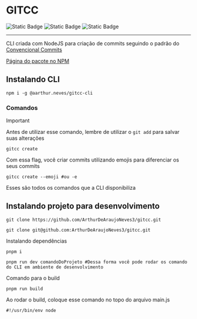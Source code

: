 # GITCC

![Static Badge](https://img.shields.io/badge/v22.15.1-node?logo=nodedotjs&logoColor=white&label=NodeJS)
![Static Badge](https://img.shields.io/badge/v10.12.1-pnpm?logo=pnpm&label=PNPM&color=%23F9AD00)
![Static Badge](https://img.shields.io/badge/typescript-v?logo=typescript&logoColor=white&color=%233178C6)

<hr/>

CLI criada com NodeJS para criação de commits seguindo o padrão do [Convencional Commits](https://www.conventionalcommits.org/en/v1.0.0/)

[Página do pacote no NPM](https://www.npmjs.com/package/@aarthur.neves/gitcc-cli?activeTab=readme)

## Instalando CLI

```shell
npm i -g @aarthur.neves/gitcc-cli
```

### Comandos

> [!IMPORTANT]
> Antes de utilizar esse comando, lembre de utilizar o `git add` para salvar suas alterações

```shell
gitcc create
```
Com essa flag, você criar commits utilizando emojis para diferenciar os seus commits
```shell
gitcc create --emoji #ou -e
```

Esses são todos os comandos que a CLI disponibiliza

## Instalando projeto para desenvolvimento

```shell
git clone https://github.com/ArthurDeAraujoNeves3/gitcc.git
```
```shell
git clone git@github.com:ArthurDeAraujoNeves3/gitcc.git
```

Instalando dependências
```shell
pnpm i
```

```shell
pnpm run dev comandoDoProjeto #Dessa forma você pode rodar os comando do CLI em ambiente de desenvolvimento
```
Comando para o build
```shell
pnpm run build
```

Ao rodar o build, coloque esse comando no topo do arquivo main.js
```
#!/usr/bin/env node
```
